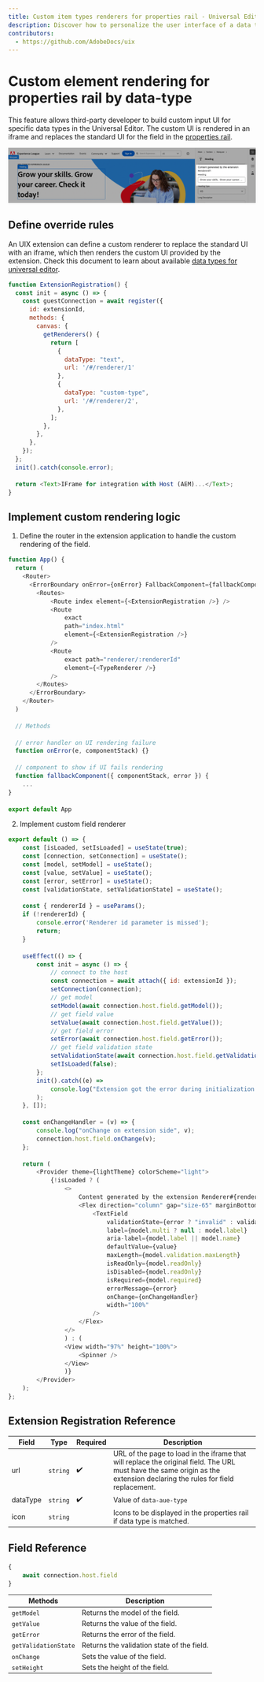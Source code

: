 ```yaml
---
title: Custom item types renderers for properties rail - Universal Editor Extensibility
description: Discover how to personalize the user interface of a data type field within the properties rail of Universal Editor.
contributors:
  - https://github.com/AdobeDocs/uix
---
```


# Custom element rendering for properties rail by data-type

This feature allows third-party developer to build custom input UI for specific data types in the Universal Editor. 
The custom UI is rendered in an iframe and replaces the standard UI for the field in the [properties rail](https://experienceleague.adobe.com/en/docs/experience-manager-cloud-service/content/sites/authoring/universal-editor/authoring#properties-rail).

![](./custom-renderer-field.png)

## Define override rules

An UIX extension can define a custom renderer to replace the standard UI  with an iframe, which then renders the custom UI provided by the extension.
Check this document to learn about available [data types for universal editor](https://experienceleague.adobe.com/en/docs/experience-manager-cloud-service/content/implementing/developing/universal-editor/attributes-types#item-types). 
```js
function ExtensionRegistration() {
  const init = async () => {
    const guestConnection = await register({
      id: extensionId,
      methods: {
        canvas: {
          getRenderers() {
            return [
              {
                dataType: "text",
                url: '/#/renderer/1'
              },
              {
                dataType: "custom-type",
                url: '/#/renderer/2',
              },
            ];
          },
        },
      },
    });
  };
  init().catch(console.error);

  return <Text>IFrame for integration with Host (AEM)...</Text>;
}
```

## Implement custom rendering logic

1. Define the router in the extension application to handle the custom rendering of the field.
```js
function App() {
  return (
    <Router>
      <ErrorBoundary onError={onError} FallbackComponent={fallbackComponent}>
        <Routes>
            <Route index element={<ExtensionRegistration />} />
            <Route
                exact
                path="index.html"
                element={<ExtensionRegistration />}
            />
            <Route
                exact path="renderer/:rendererId"
                element={<TypeRenderer />}
            />
        </Routes>
      </ErrorBoundary>
    </Router>
  )

  // Methods

  // error handler on UI rendering failure
  function onError(e, componentStack) {}

  // component to show if UI fails rendering
  function fallbackComponent({ componentStack, error }) {
    ...
}

export default App
```

2. Implement custom field renderer

```js
export default () => {
    const [isLoaded, setIsLoaded] = useState(true);
    const [connection, setConnection] = useState();
    const [model, setModel] = useState();
    const [value, setValue] = useState();
    const [error, setError] = useState();
    const [validationState, setValidationState] = useState();

    const { rendererId } = useParams();
    if (!rendererId) {
        console.error('Renderer id parameter is missed');
        return;
    }

    useEffect(() => {
        const init = async () => {
            // connect to the host 
            const connection = await attach({ id: extensionId });
            setConnection(connection);
            // get model
            setModel(await connection.host.field.getModel());
            // get field value
            setValue(await connection.host.field.getValue());
            // get field error
            setError(await connection.host.field.getError());
            // get field validation state
            setValidationState(await connection.host.field.getValidationState());
            setIsLoaded(false);
        };
        init().catch((e) =>
            console.log("Extension got the error during initialization:", e)
        );
    }, []);

    const onChangeHandler = (v) => {
        console.log("onChange on extension side", v);
        connection.host.field.onChange(v);
    };

    return (
        <Provider theme={lightTheme} colorScheme="light">
            {!isLoaded ? (
                <>
                    Content generated by the extension Renderer#{rendererId}
                    <Flex direction="column" gap="size-65" marginBottom="size-100">
                        <TextField
                            validationState={error ? "invalid" : validationState}
                            label={model.multi ? null : model.label}
                            aria-label={model.label || model.name}
                            defaultValue={value}
                            maxLength={model.validation.maxLength}
                            isReadOnly={model.readOnly}
                            isDisabled={model.readOnly}
                            isRequired={model.required}
                            errorMessage={error}
                            onChange={onChangeHandler}
                            width="100%"
                        />
                    </Flex>
                </>
                ) : (
                <View width="97%" height="100%">
                    <Spinner />
                </View>
                )}
        </Provider>
    );
};

```

## Extension Registration Reference

| Field       | Type     | Required | Description                                                                                                                                                               |
|-------------|----------|---------|---------------------------------------------------------------------------------------------------------------------------------------------------------------------------|
| url         | `string` |  ✔️     | URL of the page to load in the iframe that will replace the original field. The URL must have the same origin as the extension declaring the rules for field replacement. |
| dataType    | `string` |  ✔️     | Value of `data-aue-type`                                                                                                                                                                 |
| icon        | `string`  |         | Icons to be displayed in the properties rail if data type is matched.                                                                                                     |
## Field Reference

```js
{
    await connection.host.field
}
```
| Methods  | Description                                                                                                                                                               |
|----------|---------------------------------------------------------------------------------------------------------------------------------------------------------------------------|
| `getModel`  | Returns the model of the field.                                                                                                                                           |
| `getValue`  | Returns the value of the field.                                                                                                                                           |
| `getError`  | Returns the error of the field.                                                                                                                                           |
| `getValidationState` | Returns the validation state of the field.                                                                                                                                           |
| `onChange`  | Sets the value of the field.                                                                                                                                           |
| `setHeight` | Sets the height of the field.                                                                                                                                           |